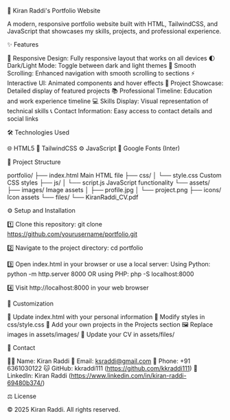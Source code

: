 🎯 Kiran Raddi's Portfolio Website

A modern, responsive portfolio website built with HTML, TailwindCSS, and JavaScript that showcases my skills, projects, and professional experience.

✨ Features

🎨 Responsive Design: Fully responsive layout that works on all devices
🌓 Dark/Light Mode: Toggle between dark and light themes
🔄 Smooth Scrolling: Enhanced navigation with smooth scrolling to sections
⚡ Interactive UI: Animated components and hover effects
🚀 Project Showcase: Detailed display of featured projects
📚 Professional Timeline: Education and work experience timeline
💻 Skills Display: Visual representation of technical skills
📞 Contact Information: Easy access to contact details and social links

🛠️ Technologies Used

🌐 HTML5
🎨 TailwindCSS
⚙️ JavaScript
📝 Google Fonts (Inter)

📂 Project Structure

portfolio/
├── index.html              Main HTML file
├── css/
│   └── style.css          Custom CSS styles
├── js/
│   └── script.js          JavaScript functionality
└── assets/
    ├── images/            Image assets
    │   ├── profile.jpg
    │   └── project.png
    ├── icons/             Icon assets
    └── files/
        └── KiranRaddi_CV.pdf

⚙️ Setup and Installation

1️⃣ Clone this repository:
   git clone https://github.com/yourusername/portfolio.git

2️⃣ Navigate to the project directory:
   cd portfolio

3️⃣ Open index.html in your browser or use a local server:
   Using Python:
   python -m http.server 8000
   OR using PHP:
   php -S localhost:8000

4️⃣ Visit http://localhost:8000 in your web browser

🎨 Customization

🔄 Update index.html with your personal information
🎯 Modify styles in css/style.css
📂 Add your own projects in the Projects section
🖼️ Replace images in assets/images/
📄 Update your CV in assets/files/

👤 Contact

👨‍💻 Name: Kiran Raddi
📧 Email: ksraddi@gmail.com
📱 Phone: +91 6361030122
🐱 GitHub: kkraddi111 (https://github.com/kkraddi111)
💼 LinkedIn: Kiran Raddi (https://www.linkedin.com/in/kiran-raddi-69480b374/)

⚖️ License

© 2025 Kiran Raddi. All rights reserved.